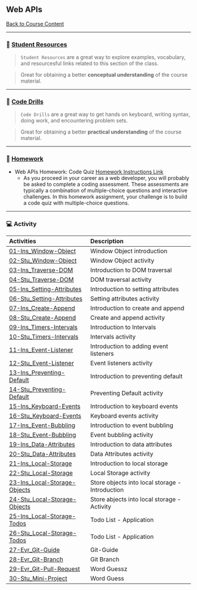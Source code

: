 ## Web APIs
[Back to Course Content](../../README.md)

-----
### :book: **[Student Resources](student-resources/README.md)**

> `Student Resources` are a great way to explore examples, vocabulary, and resourcesful links related to this section of the class.

> Great for obtaining a better **conceptual understanding** of the course material. 

------
### :dart: **[Code Drills](code-drills/README.md)**

> `Code Drills` are a great way to get hands on keyboard, writing syntax, doing work, and encountering problem sets. 

> Great for obtaining a better **practical understanding** of the course material. 

-----
### :pencil: **[Homework](homework/README.md)**

- Web APIs Homework: Code Quiz
[Homework Instructions Link](homework/README.md)
    * As you proceed in your career as a web developer, you will probably be asked to complete a coding assessment. These assessments are typically a combination of multiple-choice questions and interactive challenges. In this homework assignment, your challenge is to build a code quiz with multiple-choice questions.


-----
### :computer: Activity

|  Activities |  Description |
|:--	|:--
|[01-Ins_Window-Object](activities/01-Ins_Window-Object)| Window Object introduction |
|[02-Stu_Window-Object](activities/02-Stu_Window-Object)| Window Object activity |
|[03-Ins_Traverse-DOM](activities/03-Ins_Traverse-DOM)| Introduction to DOM traversal |
|[04-Stu_Traverse-DOM](activities/04-Stu_Traverse-DOM)| DOM traversal activity |
|[05-Ins_Setting-Attributes](activities/05-Ins_Setting-Attributes)| Introduction to setting attributes |
|[06-Stu_Setting-Attributes](activities/06-Stu_Setting-Attributes)| Setting attributes activity |
|[07-Ins_Create-Append](activities/07-Ins_Create-Append)| Introduction to create and append |
|[08-Stu_Create-Append](activities/08-Stu_Create-Append)| Create and append activity |
|[09-Ins_Timers-Intervals](activities/09-Ins_Timers-Intervals)| Introduction to Intervals |
|[10-Stu_Timers-Intervals](activities/10-Stu_Timers-Intervals)| Intervals activity |
|[11-Ins_Event-Listener](activities/11-Ins_Event-Listener)| Introduction to adding event listeners |
|[12-Stu_Event-Listener](activities/12-Stu_Event-Listener)| Event listeners activity |
|[13-Ins_Preventing-Default](activities/13-Ins_Preventing-Default)| Introduction to preventing default |
|[14-Stu_Preventing-Default](activities/14-Stu_Preventing-Default)| Preventing Default activity |
|[15-Ins_Keyboard-Events](activities/15-Ins_Keyboard-Events)| Introduction to keyboard events |
|[16-Stu_Keyboard-Events](activities/16-Stu_Keyboard-Events)| Keyboard events activity |
|[17-Ins_Event-Bubbling](activities/17-Ins_Event-Bubbling)| Introduction to event bubbling |
|[18-Stu_Event-Bubbling](activities/18-Stu_Event-Bubbling)| Event bubbling activity |
|[19-Ins_Data-Attributes](activities/19-Ins_Data-Attributes)| Introduction to data attributes |
|[20-Stu_Data-Attributes](activities/20-Stu_Data-Attributes)| Data Attributes activity |
|[21-Ins_Local-Storage](activities/21-Ins_Local-Storage)| Introduction to local storage |
|[22-Stu_Local-Storage](activities/22-Stu_Local-Storage)| Local Storage activity |
|[23-Ins_Local-Storage-Objects](activities/23-Ins_Local-Storage-Objects)| Store objects into local storage - Introduction |
|[24-Stu_Local-Storage-Objects](activities/24-Stu_Local-Storage-Objects)| Store abjects into local storage - Activity |
|[25-Ins_Local-Storage-Todos](activities/25-Ins_Local-Storage-Todos)| Todo List - Application |
|[26-Stu_Local-Storage-Todos](activities/26-Stu_Local-Storage-Todos)| Todo List - Application |
|[27-Evr_Git-Guide](activities/27-Evr_Git-Guide)| Git-Guide |
|[28-Evr_Git-Branch](activities/28-Evr_Git-Branch)| Git Branch |
|[29-Evr_Git-Pull-Request](activities/29-Evr_Git-Pull-Request)| Word Guessz |
|[30-Stu_Mini-Project](activities/30-Stu_Mini-Project)| Word Guess |
